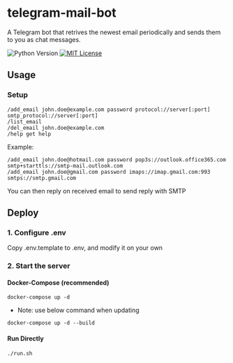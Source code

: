 # telegram-mail-bot

A Telegram bot that retrives the newest email periodically and sends them to you as chat messages.


![Python Version](https://img.shields.io/badge/python-3.6-blue.svg)
[![MIT License](https://img.shields.io/badge/license-MIT-blue.svg)](https://opensource.org/licenses/MIT)

## Usage

### Setup
```
/add_email john.doe@example.com password protocol://server[:port] smtp_protocol://server[:port]
/list_email
/del_email john.doe@example.com
/help get help
```

Example:
```
/add_email john.doe@hotmail.com password pop3s://outlook.office365.com smtp+starttls://smtp-mail.outlook.com
/add_email john.doe@gmail.com password imaps://imap.gmail.com:993 smtps://smtp.gmail.com
```

You can then reply on received email to send reply with SMTP


## Deploy

### 1. Configure .env

Copy .env.template to .env, and modify it on your own

### 2. Start the server

#### Docker-Compose (recommended)

```
docker-compose up -d
```

- Note: use below command when updating
```
docker-compose up -d --build
```

#### Run Directly

```
./run.sh
```